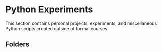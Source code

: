 # Python Experiments

This section contains personal projects, experiments, and miscellaneous Python scripts created outside of formal courses.

## Folders
